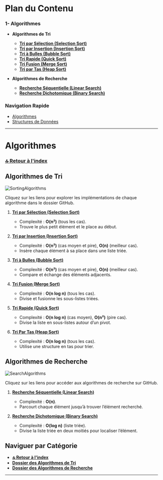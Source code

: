 # **Plan du Contenu**
### **1- Algorithmes**
- **Algorithmes de Tri**  
  - **[Tri par Sélection (Selection Sort)](#tri-par-sélection-selection-sort)**
  - **[Tri par Insertion (Insertion Sort)](#tri-par-insertion-insertion-sort)**
  - **[Tri à Bulles (Bubble Sort)](#tri-à-bulles-bubble-sort)**
  - **[Tri Rapide (Quick Sort)](#tri-rapide-quick-sort)**
  - **[Tri Fusion (Merge Sort)](#tri-fusion-merge-sort)**
  - **[Tri par Tas (Heap Sort)](#tri-par-tas-heap-sort)**

- **Algorithmes de Recherche**  
  - **[Recherche Séquentielle (Linear Search)](#algorithmes-de-recherche-linear-search)**
  - **[Recherche Dichotomique (Binary Search)](algorithmes-de-recherche-binary_search)**


### **Navigation Rapide**
- [Algorithmes](#algorithmes)  
- [Structures de Données](#structures-de-données-à-ajouter)  

---

# **Algorithmes**
### **[🔝 Retour à l'index](#plan-du-contenu)**

## **Algorithmes de Tri**

![SortingAlgorithms](https://github.com/user-attachments/assets/fcc85d4a-6b51-47ab-af19-55aa6e5acdc4)

Cliquez sur les liens pour explorer les implémentations de chaque algorithme dans le dossier GitHub.

1. **[Tri par Sélection (Selection Sort)](https://github.com/mohamedtalhaouii/DSA/tree/60a1abcb85d3f3789b55baffd68a37738609b97c/Algorithmes/Tri%20(Sort)/1-%20Selection)**  
   - Complexité : **O(n²)** (tous les cas).  
   - Trouve le plus petit élément et le place au début.  

2. **[Tri par Insertion (Insertion Sort)](https://github.com/DSA/tri-par-insertion)**  
   - Complexité : **O(n²)** (cas moyen et pire), **O(n)** (meilleur cas).  
   - Insère chaque élément à sa place dans une liste triée.  


3. **[Tri à Bulles (Bubble Sort)](https://github.com/DSA/tri-a-bulles)**  
   - Complexité : **O(n²)** (cas moyen et pire), **O(n)** (meilleur cas).  
   - Compare et échange des éléments adjacents.

4. **[Tri Fusion (Merge Sort)](https://github.com/DSA/tri-fusion)**  
   - Complexité : **O(n log n)** (tous les cas).  
   - Divise et fusionne les sous-listes triées.  

5. **[Tri Rapide (Quick Sort)](https://github.com/DSA/tri-rapide)**  
   - Complexité : **O(n log n)** (cas moyen), **O(n²)** (pire cas).  
   - Divise la liste en sous-listes autour d’un pivot.  


6. **[Tri Par Tas (Heap Sort)](https://github.com/DSA/tri-par-tas)**  
   - Complexité : **O(n log n)** (tous les cas).  
   - Utilise une structure en tas pour trier.  


## **Algorithmes de Recherche**

![SearchAlgorithms](https://github.com/user-attachments/assets/ee6619a3-ffc8-4515-9356-a13c5b89670b)

Cliquez sur les liens pour accéder aux algorithmes de recherche sur GitHub.  

1. **[Recherche Séquentielle (Linear Search)](https://github.com/DSA/recherche-sequentielle)**  
   - Complexité : **O(n)**.  
   - Parcourt chaque élément jusqu’à trouver l’élément recherché.  

2. **[Recherche Dichotomique (Binary Search)](https://github.com/DSA/recherche-dichotomique)**  
   - Complexité : **O(log n)** (liste triée).  
   - Divise la liste triée en deux moitiés pour localiser l’élément.


## **Naviguer par Catégorie**
- **[🔝 Retour à l'index](#plan-du-contenu)**
- **[Dossier des Algorithmes de Tri](https://github.com/DSA/algorithmes-de-tri)**
- **[Dossier des Algorithmes de Recherche](https://github.com/DSA/algorithmes-de-recherche)**


---
